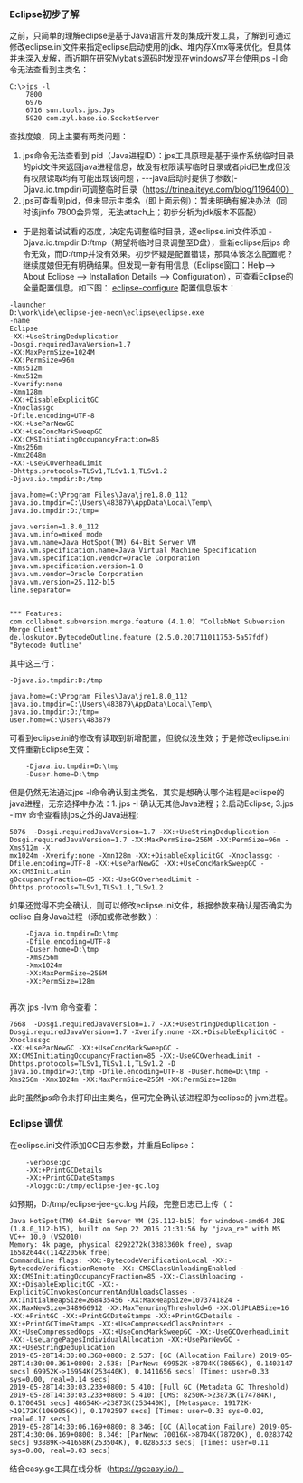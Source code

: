 ### Eclipse初步了解
之前，只简单的理解eclipse是基于Java语言开发的集成开发工具，了解到可通过修改eclipse.ini文件来指定eclipse启动使用的jdk、堆内存Xmx等来优化。但具体并未深入发解，而近期在研究Mybatis源码时发现在windows7平台使用jps -l 命令无法查看到主类名：
```language
C:\>jps -l
	7800
	6976
	6716 sun.tools.jps.Jps
	5920 com.zyl.base.io.SocketServer
```
查找度娘，网上主要有两类问题：
1. jps命令无法查看到 pid（Java进程ID）：jps工具原理是基于操作系统临时目录的pid文件来返回java进程信息，故没有权限读写临时目录或者pid已生成但没有权限读取均有可能出现该问题；---java启动时提供了参数(-Djava.io.tmpdir)可调整临时目录（https://trinea.iteye.com/blog/1196400）
2. jps可查看到pid，但未显示主类名（即上面示例）：暂未明确有解决办法（同时该jinfo 7800会异常，无法attach上；初步分析为jdk版本不匹配）

- 于是抱着试试看的态度，决定先调整临时目录，遂eclipse.ini文件添加 -Djava.io.tmpdir:D:/tmp（期望将临时目录调整至D盘），重新eclipse后jps 命令无效，而D:/tmp并没有效果。初步怀疑是配置错误，那具体该怎么配置呢？继续度娘但无有明确结果。但发现一新有用信息（Eclipse窗口：Help--> About Eclipse --> Installation Details --> Configuration），可查看Eclipse的全量配置信息，如下图：
[eclipse-configure](https://github.com/better-yulong/StudyNote-Resource/blob/master/StudyNote-Resource/tech/eclipse/eclipse-configure.PNG)
配置信息版本：
```language
-launcher
D:\work\ide\eclipse-jee-neon\eclipse\eclipse.exe
-name
Eclipse
-XX:+UseStringDeduplication
-Dosgi.requiredJavaVersion=1.7
-XX:MaxPermSize=1024M
-XX:PermSize=96m
-Xms512m
-Xmx512m
-Xverify:none
-Xmn128m
-XX:+DisableExplicitGC
-Xnoclassgc
-Dfile.encoding=UTF-8
-XX:+UseParNewGC
-XX:+UseConcMarkSweepGC
-XX:CMSInitiatingOccupancyFraction=85
-Xms256m
-Xmx2048m
-XX:-UseGCOverheadLimit
-Dhttps.protocols=TLSv1,TLSv1.1,TLSv1.2
-Djava.io.tmpdir:D:/tmp

java.home=C:\Program Files\Java\jre1.8.0_112
java.io.tmpdir=C:\Users\483879\AppData\Local\Temp\
java.io.tmpdir:D:/tmp=

java.version=1.8.0_112
java.vm.info=mixed mode
java.vm.name=Java HotSpot(TM) 64-Bit Server VM
java.vm.specification.name=Java Virtual Machine Specification
java.vm.specification.vendor=Oracle Corporation
java.vm.specification.version=1.8
java.vm.vendor=Oracle Corporation
java.vm.version=25.112-b15
line.separator=


*** Features:
com.collabnet.subversion.merge.feature (4.1.0) "CollabNet Subversion Merge Client"
de.loskutov.BytecodeOutline.feature (2.5.0.201711011753-5a57fdf) "Bytecode Outline"
```
其中这三行：
```language
-Djava.io.tmpdir:D:/tmp

java.home=C:\Program Files\Java\jre1.8.0_112
java.io.tmpdir=C:\Users\483879\AppData\Local\Temp\
java.io.tmpdir:D:/tmp=
user.home=C:\Users\483879
```
可看到eclipse.ini的修改有读取到新增配置，但貌似没生效；于是修改eclipse.ini文件重新Eclipse生效：
```language
	-Djava.io.tmpdir=D:\tmp
	-Duser.home=D:\tmp
```
但是仍然无法通过jps -l命令确认到主类名，其实是想确认哪个进程是eclispe的java进程，无奈选择中办法：1. jps -l 确认无其他Java进程；2.启动Eclipse; 3.jps -lmv 命令查看除jps之外的Java进程:
```language
5076  -Dosgi.requiredJavaVersion=1.7 -XX:+UseStringDeduplication -Dosgi.requiredJavaVersion=1.7 -XX:MaxPermSize=256M -XX:PermSize=96m -Xms512m -X
mx1024m -Xverify:none -Xmn128m -XX:+DisableExplicitGC -Xnoclassgc -Dfile.encoding=UTF-8 -XX:+UseParNewGC -XX:+UseConcMarkSweepGC -XX:CMSInitiatin
gOccupancyFraction=85 -XX:-UseGCOverheadLimit -Dhttps.protocols=TLSv1,TLSv1.1,TLSv1.2 
```
如果还觉得不完全确认，则可以修改eclipse.ini文件，根据参数来确认是否确实为eclise 自身Java进程（添加或修改参数 ）：
```language
	-Djava.io.tmpdir=D:\tmp
	-Dfile.encoding=UTF-8
	-Duser.home=D:\tmp
	-Xms256m
	-Xmx1024m
	-XX:MaxPermSize=256M
	-XX:PermSize=128m
	
```
再次 jps -lvm 命令查看：
```language
7668  -Dosgi.requiredJavaVersion=1.7 -XX:+UseStringDeduplication -Dosgi.requiredJavaVersion=1.7 -Xverify:none -XX:+DisableExplicitGC -Xnoclassgc
-XX:+UseParNewGC -XX:+UseConcMarkSweepGC -XX:CMSInitiatingOccupancyFraction=85 -XX:-UseGCOverheadLimit -Dhttps.protocols=TLSv1,TLSv1.1,TLSv1.2 -D
java.io.tmpdir=D:\tmp -Dfile.encoding=UTF-8 -Duser.home=D:\tmp -Xms256m -Xmx1024m -XX:MaxPermSize=256M -XX:PermSize=128m
```
此时虽然jps命令未打印出主类名，但可完全确认该进程即为eclipse的 jvm进程。
### Eclipse 调优
在eclipse.ini文件添加GC日志参数，并重启Eclipse：
```language
	-verbose:gc
	-XX:+PrintGCDetails
	-XX:+PrintGCDateStamps
	-Xloggc:D:/tmp/eclipse-jee-gc.log
```
如预期，D:/tmp/eclipse-jee-gc.log 片段，完整日志已上传（：
```language
Java HotSpot(TM) 64-Bit Server VM (25.112-b15) for windows-amd64 JRE (1.8.0_112-b15), built on Sep 22 2016 21:31:56 by "java_re" with MS VC++ 10.0 (VS2010)
Memory: 4k page, physical 8292272k(3383360k free), swap 16582644k(11422056k free)
CommandLine flags: -XX:-BytecodeVerificationLocal -XX:-BytecodeVerificationRemote -XX:-CMSClassUnloadingEnabled -XX:CMSInitiatingOccupancyFraction=85 -XX:-ClassUnloading -XX:+DisableExplicitGC -XX:-ExplicitGCInvokesConcurrentAndUnloadsClasses -XX:InitialHeapSize=268435456 -XX:MaxHeapSize=1073741824 -XX:MaxNewSize=348966912 -XX:MaxTenuringThreshold=6 -XX:OldPLABSize=16 -XX:+PrintGC -XX:+PrintGCDateStamps -XX:+PrintGCDetails -XX:+PrintGCTimeStamps -XX:+UseCompressedClassPointers -XX:+UseCompressedOops -XX:+UseConcMarkSweepGC -XX:-UseGCOverheadLimit -XX:-UseLargePagesIndividualAllocation -XX:+UseParNewGC -XX:+UseStringDeduplication 
2019-05-28T14:30:00.360+0800: 2.537: [GC (Allocation Failure) 2019-05-28T14:30:00.361+0800: 2.538: [ParNew: 69952K->8704K(78656K), 0.1403147 secs] 69952K->16954K(253440K), 0.1411656 secs] [Times: user=0.33 sys=0.00, real=0.14 secs] 
2019-05-28T14:30:03.233+0800: 5.410: [Full GC (Metadata GC Threshold) 2019-05-28T14:30:03.233+0800: 5.410: [CMS: 8250K->23873K(174784K), 0.1700451 secs] 48654K->23873K(253440K), [Metaspace: 19172K->19172K(1069056K)], 0.1702597 secs] [Times: user=0.33 sys=0.02, real=0.17 secs] 
2019-05-28T14:30:06.169+0800: 8.346: [GC (Allocation Failure) 2019-05-28T14:30:06.169+0800: 8.346: [ParNew: 70016K->8704K(78720K), 0.0283742 secs] 93889K->41658K(253504K), 0.0285333 secs] [Times: user=0.11 sys=0.00, real=0.03 secs] 
```
结合easy.gc工具在线分析（https://gceasy.io/）


